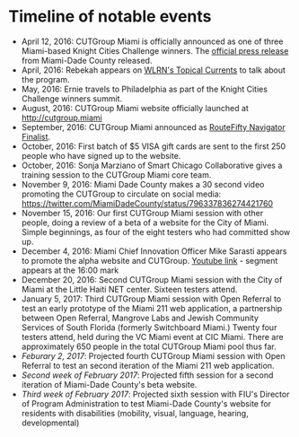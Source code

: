 # Timeline of notable events

- April 12, 2016: CUTGroup Miami is officially announced as one of three Miami-based Knight Cities Challenge winners. The [official press release](http://www.miamidade.gov/releases/2016-04-18-knight-cities-challenge.asp) from Miami-Dade County released.
- April, 2016: Rebekah appears on [WLRN's Topical Currents](http://wlrn.org/post/miami-area-knight-cities-challenge-grant-winners) to talk about the program.
- May, 2016: Ernie travels to Philadelphia as part of the Knight Cities Challenge winners summit.
- August, 2016: CUTGroup Miami website officially launched at http://cutgroup.miami
- September, 2016: CUTGroup Miami announced as [RouteFifty Navigator Finalist](http://www.routefifty.com/2016/09/navigator-award-code-for-miami/131544/?oref=RouteFiftyFB). 
- October, 2016: First batch of $5 VISA gift cards are sent to the first 250 people who have signed up to the website. 
- October, 2016: Sonja Marziano of Smart Chicago Collaborative gives a training session to the CUTGroup Miami core team.
- November 9, 2016: Miami Dade County makes a 30 second video promoting the CUTGroup to circulate on social media: https://twitter.com/MiamiDadeCounty/status/796337836274421760
- November 15, 2016: Our first CUTGroup Miami session with other people, doing a review of a beta of a website for the City of Miami. Simple beginnings, as four of the eight testers who had committed show up.
- December 4, 2016: Miami Chief Innovation Officer Mike Sarasti appears to promote the alpha website and CUTGroup. [Youtube link](youtu.be/DOJOfekfhtE) - segment appears at the 16:00 mark
- December 20, 2016: Second CUTGroup Miami session with the City of Miami at the Little Haiti NET center. Sixteen testers attend.
- January 5, 2017: Third CUTGroup Miami session with Open Referral to test an early prototype of the Miami 211 web application, a partnership between Open Referral, Mangrove Labs and Jewish Community Services of South Florida (formerly Switchboard Miami.) Twenty four testers attend, held during the VC Miami event at CIC Miami. There are approximately 650 people in the total CUTGroup Miami pool thus far.
- _Feburary 2, 2017_: Projected fourth CUTGroup Miami session with Open Referral to test an second iteration of the Miami 211 web application.
- _Second week of February 2017_: Projected fifth session for a second iteration of Miami-Dade County's beta website. 
- _Third week of February 2017_: Projected sixth session with FIU's Director of Program Administration to test Miami-Dade County's website for residents with disabilities (mobility, visual, language, hearing, developmental)
